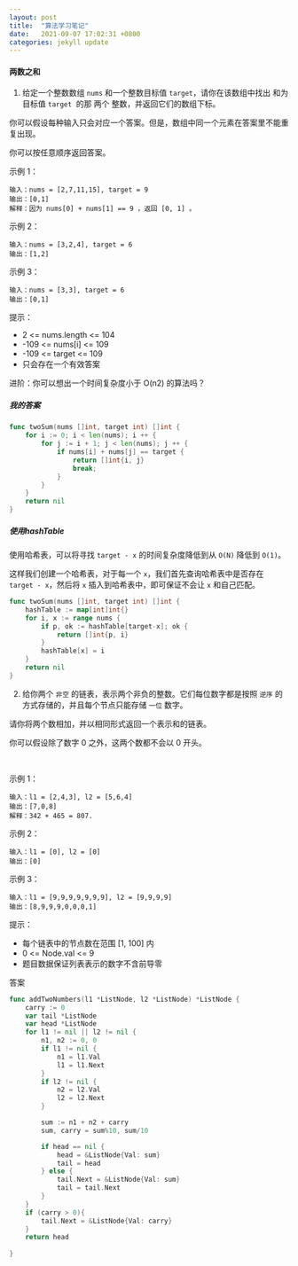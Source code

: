 ```yaml
---
layout: post
title:  "算法学习笔记"
date:   2021-09-07 17:02:31 +0800
categories: jekyll update
---
```


#### 两数之和

1. 给定一个整数数组 `nums` 和一个整数目标值 `target`，请你在该数组中找出 和为目标值 `target`  的那 两个 整数，并返回它们的数组下标。

你可以假设每种输入只会对应一个答案。但是，数组中同一个元素在答案里不能重复出现。

你可以按任意顺序返回答案。

示例 1：

```
输入：nums = [2,7,11,15], target = 9
输出：[0,1]
解释：因为 nums[0] + nums[1] == 9 ，返回 [0, 1] 。
```

示例 2：

```
输入：nums = [3,2,4], target = 6
输出：[1,2]
```

示例 3：

```
输入：nums = [3,3], target = 6
输出：[0,1]
```

提示：

* 2 <= nums.length <= 104
* -109 <= nums[i] <= 109
* -109 <= target <= 109
* 只会存在一个有效答案

进阶：你可以想出一个时间复杂度小于 O(n2) 的算法吗？


##### 我的答案


```go
func twoSum(nums []int, target int) []int {
    for i := 0; i < len(nums); i ++ {
        for j := i + 1; j < len(nums); j ++ {
            if nums[i] + nums[j] == target {
                return []int{i, j}
                break;
            }
        }
    }
    return nil
}
```

##### 使用hashTable

使用哈希表，可以将寻找 `target - x` 的时间复杂度降低到从 `O(N)` 降低到 `O(1)`。

这样我们创建一个哈希表，对于每一个 `x`，我们首先查询哈希表中是否存在 `target - x`，然后将 `x` 插入到哈希表中，即可保证不会让 `x` 和自己匹配。

```go
func twoSum(nums []int, target int) []int {
    hashTable := map[int]int{}
    for i, x := range nums {
        if p, ok := hashTable[target-x]; ok {
            return []int{p, i}
        }
        hashTable[x] = i
    }
    return nil
}
```


2. 给你两个 `非空` 的链表，表示两个非负的整数。它们每位数字都是按照 `逆序` 的方式存储的，并且每个节点只能存储 `一位` 数字。

请你将两个数相加，并以相同形式返回一个表示和的链表。

你可以假设除了数字 0 之外，这两个数都不会以 0 开头。

 

示例 1：

```
输入：l1 = [2,4,3], l2 = [5,6,4]
输出：[7,0,8]
解释：342 + 465 = 807.
```

示例 2：

```
输入：l1 = [0], l2 = [0]
输出：[0]
```

示例 3：

```
输入：l1 = [9,9,9,9,9,9,9], l2 = [9,9,9,9]
输出：[8,9,9,9,0,0,0,1]
```

提示：

* 每个链表中的节点数在范围 [1, 100] 内
* 0 <= Node.val <= 9
* 题目数据保证列表表示的数字不含前导零


答案

```go
func addTwoNumbers(l1 *ListNode, l2 *ListNode) *ListNode {
    carry := 0
    var tail *ListNode
    var head *ListNode
    for l1 != nil || l2 != nil {
        n1, n2 := 0, 0
        if l1 != nil {
            n1 = l1.Val
            l1 = l1.Next
        }
        if l2 != nil {
            n2 = l2.Val
            l2 = l2.Next
        }

        sum := n1 + n2 + carry
        sum, carry = sum%10, sum/10

        if head == nil {
            head = &ListNode{Val: sum}
            tail = head 
        } else {
            tail.Next = &ListNode{Val: sum}
            tail = tail.Next
        }
    }
    if (carry > 0){
        tail.Next = &ListNode{Val: carry}
    }
    return head
    
}
```